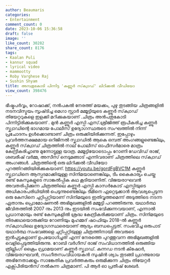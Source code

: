 ```yaml
---
author: Beaumaris
categories:
- Entertainment
comment_count: 0
date: 2023-10-06 15:36:58
draft: false
image: ''
like_count: 30282
share_count: 8176
tags:
- Kaalan Puli
- kannur squad
- lyrical video
- mammootty
- Roby Varghese Raj
- Sushin Shyam
title: അമ്പതുകോടി പിന്നിട്ട 'കണ്ണൂർ സ്‌ക്വാഡ്' ലിറിക്കൽ വീഡിയോ
view_count: 398476
---
```


ഭീഷ്മപർവ്വം, റോഷാക്ക്, നൻപകൽ നേരത്ത് മയക്കം, പുഴു തുടങ്ങിയ ചിത്രങ്ങളിൽ നടനവിസ്മയം സൃഷ്‌ടിച്ച മെഗാ സ്റ്റാർ മമ്മൂട്ടിയുടെ കണ്ണൂർ സ്‌ക്വാഡ് തിയേറ്ററുകളെ ഇളക്കി മറിക്കുകയാണ് .ചിത്രം അൻപതുകോടി പിന്നിട്ടിരിക്കുകയാണ് . മുൻ കണ്ണൂർ എസ്പി എസ്.ശ്രീജിത്ത് രൂപീകരിച്ച കണ്ണൂർ സ്ക്വാഡിന്റെ ഭാഗമായ പോലീസ് ഉദ്യോഗസ്ഥരുടെ സംഘത്തിൽ നിന്ന് പ്രചോദനം ഉൾക്കൊണ്ടാണ് ചിത്രം ഒരുക്കിയിരിക്കുന്നത്. ഇപ്പോഴും പ്രവർത്തനക്ഷമമായ ഒറിജിനൽ സ്ക്വാഡിൽ ആകെ ഒമ്പത് അംഗങ്ങളുണ്ടെങ്കിലും, കണ്ണൂർ സ്‌ക്വാഡ് ചിത്രത്തിൽ നാല് പോലീസ് ഓഫീസർമാരെ മാത്രം കേന്ദ്രീകരിച്ചാണു മുന്നോട്ടുള്ള യാത്ര. മമ്മൂട്ടിയോടൊപ്പം റോണി ഡേവിഡ് രാജ്, ശബരീഷ് വർമ്മ, അസീസ് നെടുമങ്ങാട് എന്നിവരാണ് ചിത്രത്തിലെ സ്‌ക്വാഡ് അംഗങ്ങൾ. ചിത്രത്തിന്റെ ഒരു ലിറിക്കൽ വീഡിയോ പുറത്തിറങ്ങിയിരിക്കുകയാണ്. https://youtu.be/gordFgBVC1M കണ്ണൂർ സ്ക്വാഡിനെ ആസ്പദമാക്കിയുള്ള സിനിമയാണെങ്കിലും, ടീം കൈകാര്യം ചെയ്ത രണ്ട് കേസുകളുടെ സാങ്കൽപ്പിക കഥ കൂടിയാണിത്. വിജയരാഘവൻ അവതരിപ്പിക്കുന്ന ചിത്രത്തിലെ കണ്ണൂർ എസ്പി കാസർകോട് എസ്പിയുടെ അധികാരപരിധിയിൽ പെടുന്നുണ്ടെങ്കിലും ടീമിനെ ഏറ്റെടുക്കാൻ ആവശ്യപ്പെടുന്ന ഒരു കേസിനെ ചുറ്റിപ്പറ്റിയാണ് സിനിമയുടെ ഇതിവൃത്തമെന്ന് അടുത്തിടെ നടന്ന ഏതാനും പ്രൊമോഷണൽ അഭിമുഖങ്ങളിൽ മമ്മൂട്ടി പറഞ്ഞിരുന്നു. യഥാർത്ഥ ജീവിതത്തിൽ 2007 നും 2013 നും ഇടയിൽ സംഭവിക്കുന്നവയാണ്, എന്നാൽ പ്രധാനമായും രണ്ട് കേസുകളിൽ ശ്രദ്ധ കേന്ദ്രീകരിക്കുയാണ് ചിത്രം. സിനിമയുടെ തിരക്കഥയൊരുക്കിയ റോണിയും മുഹമ്മദ് ഷാഫിയും 2018-ൽ കണ്ണൂർ സ്‌ക്വാഡിലെ ഉദ്യോഗസ്ഥരെയാണ് ആദ്യം ബന്ധപ്പെട്ടത്. സംഭവിച്ച ഒരുപാട് യഥാർത്ഥ സംഭവങ്ങളെ ചുറ്റിപ്പറ്റിയുള്ള ചിത്രത്തിനായി അവരുടെ ഇൻപുട്ടുകളാണ് ഉപയോഗിച്ചത് എന്ന് നേരത്തെ പുറത്തുവന്ന അഭിമുഖങ്ങളിൽ വെളിപ്പെടുത്തിയിരുന്നു. റോബി വർഗീസ് രാജ് സംവിധാനത്തിൽ ഒരുങ്ങിയ ത്രില്ലിംഗ് ക്രൈം ഡ്രാമയാണ് കണ്ണൂർ സ്ക്വാഡ്. കന്നഡ നടൻ കിഷോർ, വിജയരാഘവൻ, സംഗീതസംവിധായകൻ സുഷിൻ ശ്യാം തുടങ്ങി പ്രഗത്ഭരായ അഭിനേതാക്കളും സാങ്കേതിക പ്രവർത്തകരും ഒരുമിക്കുന്ന ചിത്രം തിയേറ്റർ എക്സ്പീരിയൻസ് നൽകുന്ന ചിത്രമാണ്. പി ആർ ഓ പ്രതീഷ് ശേഖർ.